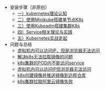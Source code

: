 + 安装步骤（非原创）
  - [一）kubernetes理论认知](k8s/kubernetes理论认知.md)
  - [二）使用Minikube搭建单节点K8s](k8s/使用Minikube搭建单节点K8s.md)
  - [三）使用Kubeadm搭建集群K8s](k8s/使用Kubeadm搭建集群K8s.md)
  - [四）Service相关理论与实践](k8s/Service相关理论与实践.md)
  - [五）Kubernetes实战走起](k8s/Kubernetes实战走起.md)
+ 问题与总结
  - [虚拟机内可以访问IP，但是浏览器无法访问](k8s/虚拟机内可以访问IP，但是浏览器无法访问.md)
  - [解决k8s无法拉取镜像的问题](k8s/解决k8s无法拉取镜像的问题.md)
  - [k8s集群的POD内不能访问service](k8s/k8s集群的pod内不能访问service.md)
  - [虚拟机内可以访问IP但浏览器无法访问](k8s/虚拟机内可以访问IP但浏览器无法访问.md)
  - [k8s创建镜像并推送镜像到远程仓库](k8s/k8s创建镜像并推送镜像到远程仓库.md)
  - [k8s集群拉取阿里云镜像失败](k8s/k8s集群拉取阿里云镜像失败.md)

